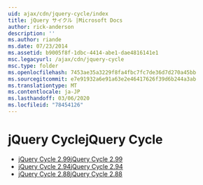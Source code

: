```yaml
---
uid: ajax/cdn/jquery-cycle/index
title: jQuery サイクル |Microsoft Docs
author: rick-anderson
description: ''
ms.author: riande
ms.date: 07/23/2014
ms.assetid: b9005f8f-1dbc-4414-abe1-dae4816141e1
msc.legacyurl: /ajax/cdn/jquery-cycle
msc.type: folder
ms.openlocfilehash: 7453ae35a3229f8fa4fbc7fc7de36d7d270a45bb
ms.sourcegitcommit: e7e91932a6e91a63e2e46417626f39d6b244a3ab
ms.translationtype: MT
ms.contentlocale: ja-JP
ms.lasthandoff: 03/06/2020
ms.locfileid: "78454126"
---
```

# <a name="jquery-cycle"></a><span data-ttu-id="c0345-102">jQuery Cycle</span><span class="sxs-lookup"><span data-stu-id="c0345-102">jQuery Cycle</span></span>

- [<span data-ttu-id="c0345-103">jQuery Cycle 2.99</span><span class="sxs-lookup"><span data-stu-id="c0345-103">jQuery Cycle 2.99</span></span>](cdnjquerycycle299.md)
- [<span data-ttu-id="c0345-104">jQuery Cycle 2.94</span><span class="sxs-lookup"><span data-stu-id="c0345-104">jQuery Cycle 2.94</span></span>](cdnjquerycycle294.md)
- [<span data-ttu-id="c0345-105">jQuery Cycle 2.88</span><span class="sxs-lookup"><span data-stu-id="c0345-105">jQuery Cycle 2.88</span></span>](cdnjquerycycle288.md)
